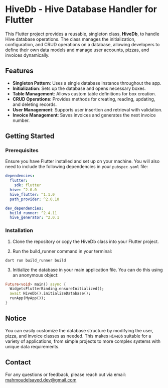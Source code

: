 # HiveDb - Hive Database Handler for Flutter

This Flutter project provides a reusable, singleton class, **HiveDb**, to handle Hive database operations. The class manages the initialization, configuration, and CRUD operations on a database, allowing developers to define their own data models and manage user accounts, pizzas, and invoices dynamically.

## Features

- **Singleton Pattern**: Uses a single database instance throughout the app.
- **Initialization**: Sets up the database and opens necessary boxes.
- **Table Management**: Allows custom table definitions for box creation.
- **CRUD Operations**: Provides methods for creating, reading, updating, and deleting records.
- **User Management**: Supports user insertion and retrieval with validation.
- **Invoice Management**: Saves invoices and generates the next invoice number.

## Getting Started

### Prerequisites

Ensure you have Flutter installed and set up on your machine. You will also need to include the following dependencies in your `pubspec.yaml` file:

```yaml
dependencies:
  flutter:
    sdk: flutter
  hive: ^2.0.0
  hive_flutter: ^1.1.0
  path_provider: ^2.0.10

dev_dependencies:
  build_runner: ^2.4.11
  hive_generator: ^2.0.1
```
### Installation
1. Clone the repository or copy the HiveDb class into your Flutter project.

2. Run the build_runner command in your terminal:
```
dart run build_runner build
```
3. Initialize the database in your main application file. You can do this using an anonymous object:

```dart
Future<void> main() async {
  WidgetsFlutterBinding.ensureInitialized();
  await HiveDb().initializeDatabase();
  runApp(MyApp());
}
```
## Notice

You can easily customize the database structure by modifying the user, pizza, and invoice classes as needed. This makes `HiveDb` suitable for a variety of applications, from simple projects to more complex systems with unique data requirements.
## Contact

For any questions or feedback, please reach out via email: [mahmoudelsayed.dev@gmail.com](mahmoudelsayed.dev@gmail.com)
